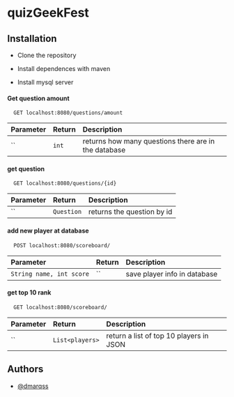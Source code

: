 # quizGeekFest


## Installation

- Clone the repository

- Install dependences with maven

- Install mysql server



#### Get question amount

```http
  GET localhost:8080/questions/amount
```

| Parameter | Return     | Description                |
| :-------- | :------- | :------------------------- |
| `` | `int` | returns how many questions there are in the database | 

#### get question

```http
  GET localhost:8080/questions/{id}
```

| Parameter | Return     | Description                       |
| :-------- | :------- | :-------------------------------- |
| ``      | `Question` |returns the question by id |

#### add new player at database

```http
  POST localhost:8080/scoreboard/
```

| Parameter | Return     | Description                       |
| :-------- | :------- | :-------------------------------- |
| `String name, int score`      | `` |save player info in database |


#### get top 10 rank

```http
  GET localhost:8080/scoreboard/
```

| Parameter | Return     | Description                       |
| :-------- | :------- | :-------------------------------- |
| ``      | `List<players>` |return a list of top 10 players in JSON |






## Authors

- [@dmarqss](https://github.com/dmarqss)

